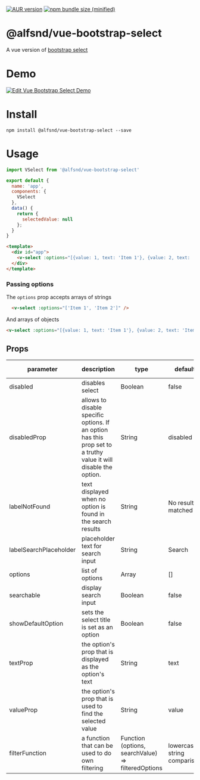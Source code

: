 
[![AUR version](https://img.shields.io/npm/v/@alfsnd/vue-bootstrap-select.svg)](https://github.com/Sandalf/vue-bootstrap-select)
[![npm bundle size (minified)](https://img.shields.io/bundlephobia/min/react.svg)](https://github.com/Sandalf/vue-bootstrap-select)

# @alfsnd/vue-bootstrap-select
A vue version of [bootstrap select](https://github.com/snapappointments/bootstrap-select/)

# Demo

[![Edit Vue Bootstrap Select Demo](https://codesandbox.io/static/img/play-codesandbox.svg)](https://codesandbox.io/s/ovq821j566)

# Install

```shell
npm install @alfsnd/vue-bootstrap-select --save
```

# Usage

```js
import VSelect from '@alfsnd/vue-bootstrap-select'

export default {
  name: 'app',
  components: {
    VSelect
  },
  data() {
    return {
      selectedValue: null
    };
  }
}
```

```html
<template>
  <div id="app">
    <v-select :options="[{value: 1, text: 'Item 1'}, {value: 2, text: 'Item 2'}]" v-model="selectedValue" />
  </div>
</template>
```

### Passing options

The `options` prop accepts arrays of strings

```html
  <v-select :options="['Item 1', 'Item 2']" />
```
And arrays of objects

```html
<v-select :options="[{value: 1, text: 'Item 1'}, {value: 2, text: 'Item 2'}]" />
```

## Props

| parameter      | description                                                                                                                                    | type                                   | default      | acceptable value |
| -------------- | ---------------------------------------------------------------------------------------------------------------------------------------------- | -------------------------------------- | ------------ | ---------------- |
| disabled | disables select | Boolean | false   | |
| disabledProp | allows to disable specific options. If an option has this prop set to a truthy value it will disable the option. | String | disabled |  |
| labelNotFound | text displayed when no option is found in the search results | String | No results matched ||
| labelSearchPlaceholder | placeholder text for search input | String | Search | |
| options | list of options | Array | [] | |
| searchable | display search input | Boolean | false |  |
| showDefaultOption | sets the select title is set as an option | Boolean | false | |
| textProp | the option's prop that is displayed as the option's text | String | text | |
| valueProp | the option's prop that is used to find the selected value | String | value |
| filterFunction | a function that can be used to do own filtering | Function (options, searchValue) => filteredOptions | lowercase string comparison |


